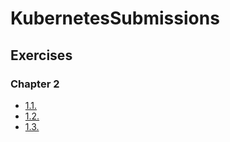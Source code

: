 # KubernetesSubmissions

## Exercises

### Chapter 2

- [1.1.](https://github.com/Wilky2/KubernetesSubmissions/tree/master/log-output-app)
- [1.2.](https://github.com/Wilky2/KubernetesSubmissions/tree/master/todo-app-web-server)
- [1.3.](https://github.com/Wilky2/KubernetesSubmissions/tree/master/log-output-app)